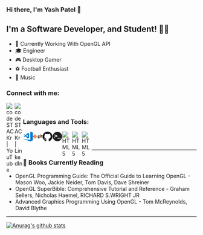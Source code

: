### Hi there, I'm Yash Patel 👋

## I'm a Software Developer, and Student! 🧑‍🎓

- 🎯 Currently Working With OpenGL API 
- 🎓 Engineer
- 🎮 Desktop Gamer
- ⚽ Football Enthusiast
- 🎵 Music

### Connect with me:

[<img align="left" alt="codeSTACKr | YouTube" width="22px" src="https://cdn.jsdelivr.net/npm/simple-icons@v3/icons/youtube.svg" />][youtube]
[<img align="left" alt="codeSTACKr | LinkedIn" width="22px" src="https://cdn.jsdelivr.net/npm/simple-icons@v3/icons/linkedin.svg" />][linkedin]

<br />

### Languages and Tools:

<img align="left" alt="Visual Studio Code" width="26px" src="https://raw.githubusercontent.com/github/explore/80688e429a7d4ef2fca1e82350fe8e3517d3494d/topics/visual-studio-code/visual-studio-code.png" />
<img align="left" alt="Git" width="26px" src="https://raw.githubusercontent.com/github/explore/80688e429a7d4ef2fca1e82350fe8e3517d3494d/topics/git/git.png" />
<img align="left" alt="GitHub" width="26px" src="https://raw.githubusercontent.com/github/explore/78df643247d429f6cc873026c0622819ad797942/topics/github/github.png" />
<img align="left" alt="HTML5" width="26px" src="https://raw.githubusercontent.com/github/explore/80688e429a7d4ef2fca1e82350fe8e3517d3494d/topics/terminal/terminal.png" />
<img align="left" alt="HTML5" width="26px" src="https://api.iconify.design/logos:c.svg" />
<img align="left" alt="HTML5" width="26px" src="https://api.iconify.design/logos:c-plusplus.svg" />
<img align="left" alt="HTML5" width="26px" src="https://api.iconify.design/logos:visual-studio.svg" />
<br />
<br />

---

### 📘 Books Currently Reading
<!-- BOOK-LIST:START -->
- OpenGL Programming Guide: The Official Guide to Learning OpenGL - Mason Woo, Jackie Neider, Tom Davis, Dave Shreiner
- OpenGL SuperBible: Comprehensive Tutorial and Reference - Graham Sellers, Nicholas Haemel, RICHARD S.WRIGHT JR
- Advanced Graphics Programming Using OpenGL - Tom McReynolds, David Blythe
<!-- BOOK-LIST:END -->

---

[![Anurag's github stats](https://github-readme-stats.vercel.app/api?username=yashPat98)](https://github.com/anuraghazra/github-readme-stats)

[youtube]: https://www.youtube.com/
[linkedin]: https://www.linkedin.com/in/yash-patel-49651a1b4/

